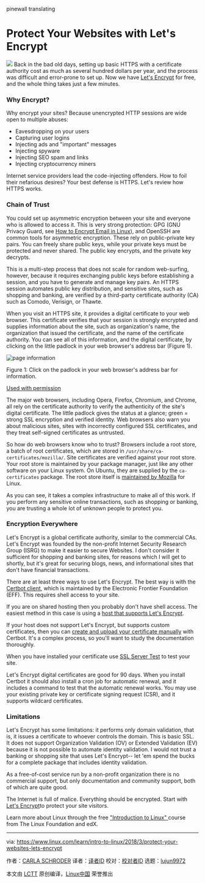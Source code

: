 pinewall translating

Protect Your Websites with Let's Encrypt
======

![](https://www.linux.com/sites/lcom/files/styles/rendered_file/public/lock-1920.jpg?itok=7sjbOYkU)
Back in the bad old days, setting up basic HTTPS with a certificate authority cost as much as several hundred dollars per year, and the process was difficult and error-prone to set up. Now we have [Let's Encrypt][1] for free, and the whole thing takes just a few minutes.

### Why Encrypt?

Why encrypt your sites? Because unencrypted HTTP sessions are wide open to multiple abuses:

 +  Eavesdropping on your users
 +  Capturing user logins
 +  Injecting ads and "important" messages
 +  Injecting spyware
 +  Injecting SEO spam and links
 +  Injecting cryptocurrency miners

Internet service providers lead the code-injecting offenders. How to foil their nefarious desires? Your best defense is HTTPS. Let's review how HTTPS works.

### Chain of Trust

You could set up asymmetric encryption between your site and everyone who is allowed to access it. This is very strong protection: GPG (GNU Privacy Guard, see [How to Encrypt Email in Linux][2]), and OpenSSH are common tools for asymmetric encryption. These rely on public-private key pairs. You can freely share public keys, while your private keys must be protected and never shared. The public key encrypts, and the private key decrypts.

This is a multi-step process that does not scale for random web-surfing, however, because it requires exchanging public keys before establishing a session, and you have to generate and manage key pairs. An HTTPS session automates public key distribution, and sensitive sites, such as shopping and banking, are verified by a third-party certificate authority (CA) such as Comodo, Verisign, or Thawte.

When you visit an HTTPS site, it provides a digital certificate to your web browser. This certificate verifies that your session is strongly encrypted and supplies information about the site, such as organization's name, the organization that issued the certificate, and the name of the certificate authority. You can see all of this information, and the digital certificate, by clicking on the little padlock in your web browser's address bar (Figure 1).


![page information][4]

Figure 1: Click on the padlock in your web browser's address bar for information.

[Used with permission][5]

The major web browsers, including Opera, Firefox, Chromium, and Chrome, all rely on the certificate authority to verify the authenticity of the site's digital certificate. The little padlock gives the status at a glance; green = strong SSL encryption and verified identity. Web browsers also warn you about malicious sites, sites with incorrectly configured SSL certificates, and they treat self-signed certificates as untrusted.

So how do web browsers know who to trust? Browsers include a root store, a batch of root certificates, which are stored in `/usr/share/ca-certificates/mozilla/`. Site certificates are verified against your root store. Your root store is maintained by your package manager, just like any other software on your Linux system. On Ubuntu, they are supplied by the `ca-certificates` package. The root store itself is [maintained by Mozilla][6] for Linux.

As you can see, it takes a complex infrastructure to make all of this work. If you perform any sensitive online transactions, such as shopping or banking, you are trusting a whole lot of unknown people to protect you.

### Encryption Everywhere

Let's Encrypt is a global certificate authority, similar to the commercial CAs. Let's Encrypt was founded by the non-profit Internet Security Research Group (ISRG) to make it easier to secure Websites. I don't consider it sufficient for shopping and banking sites, for reasons which I will get to shortly, but it's great for securing blogs, news, and informational sites that don't have financial transactions.

There are at least three ways to use Let's Encrypt. The best way is with the [Certbot client][7], which is maintained by the Electronic Frontier Foundation (EFF). This requires shell access to your site.

If you are on shared hosting then you probably don't have shell access. The easiest method in this case is using a [host that supports Let's Encrypt][8].

If your host does not support Let's Encrypt, but supports custom certificates, then you can [create and upload your certificate manually][8] with Certbot. It's a complex process, so you'll want to study the documentation thoroughly.

When you have installed your certificate use [SSL Server Test][9] to test your site.

Let's Encrypt digital certificates are good for 90 days. When you install Certbot it should also install a cron job for automatic renewal, and it includes a command to test that the automatic renewal works. You may use your existing private key or certificate signing request (CSR), and it supports wildcard certificates.

### Limitations

Let's Encrypt has some limitations: it performs only domain validation, that is, it issues a certificate to whoever controls the domain. This is basic SSL. It does not support Organization Validation (OV) or Extended Validation (EV) because it is not possible to automate identity validation. I would not trust a banking or shopping site that uses Let's Encrypt-- let 'em spend the bucks for a complete package that includes identity validation.

As a free-of-cost service run by a non-profit organization there is no commercial support, but only documentation and community support, both of which are quite good.

The Internet is full of malice. Everything should be encrypted. Start with [Let's Encrypt][10]to protect your site visitors.

Learn more about Linux through the free ["Introduction to Linux" ][11]course from The Linux Foundation and edX.

--------------------------------------------------------------------------------

via: https://www.linux.com/learn/intro-to-linux/2018/3/protect-your-websites-lets-encrypt

作者：[CARLA SCHRODER][a]
译者：[译者ID](https://github.com/译者ID)
校对：[校对者ID](https://github.com/校对者ID)
选题：[lujun9972](https://github.com/lujun9972)

本文由 [LCTT](https://github.com/LCTT/TranslateProject) 原创编译，[Linux中国](https://linux.cn/) 荣誉推出

[a]:https://www.linux.com/users/cschroder
[1]:https://letsencrypt.org
[2]:https://www.linux.com/learn/how-encrypt-email-linux
[3]:https://www.linux.com/files/images/fig-11png-0
[4]:https://www.linux.com/sites/lcom/files/styles/rendered_file/public/fig-1_1_1.png?itok=_PPiSNx6 (page information)
[5]:https://www.linux.com/licenses/category/used-permission
[6]:https://www.mozilla.org/en-US/about/governance/policies/security-group/certs/policy/
[7]:https://certbot.eff.org/
[8]:https://community.letsencrypt.org/t/web-hosting-who-support-lets-encrypt/6920
[9]:https://www.ssllabs.com/ssltest/
[10]:https://letsencrypt.org/
[11]:https://training.linuxfoundation.org/linux-courses/system-administration-training/introduction-to-linux
